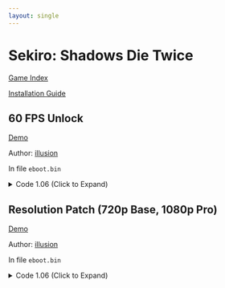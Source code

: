 ```yaml
---
layout: single
---
```


# Sekiro: Shadows Die Twice

[Game Index](/patch/#ps4)

[Installation Guide](https://illusion0001.github.io/install-instructions/)

## 60 FPS Unlock

[Demo](https://youtu.be/d8VtX2635-Q)

Author: [illusion](https://twitter.com/illusion0002)

In file `eboot.bin`

<details>
<summary>Code 1.06 (Click to Expand)</summary>

{% highlight yml %}
- game: "Sekiro: Shadows Die Twice"
  app_ver: "01.06"
  patch_ver: "1.0"
  name: "60 FPS Unlock"
  author: "illusion"
  note: "Only needed for Base console, enhanced consoles already have framerate unlocked."
  arch: generic_orbis
  enabled: False # Todo: move this to a separate file
  patch_list:
        # FlipMode
        - [ bytes, 0x1F6AF27, "95" ]
        # VFR
        - [ bytes, 0x1F6B0C3, "48 E9 6B 00 00 00" ]
{% endhighlight %}

</details>

## Resolution Patch (720p Base, 1080p Pro)

[Demo](https://youtu.be/d8VtX2635-Q)

Author: [illusion](https://twitter.com/illusion0002)

In file `eboot.bin`

<details>
<summary>Code 1.06 (Click to Expand)</summary>

{% highlight yml %}
- game: "Sekiro: Shadows Die Twice"
  app_ver: "01.06"
  patch_ver: "1.0"
  name: Resolution Patch (720p Base, 1080p Pro)
  author: "illusion"
  note:
  arch: generic_orbis
  enabled: False # Todo: move this to a separate file
  patch_list:
        # Base
        # 1920x1080 -> 1280x720
        - [ bytes, 0x3E2DD44, "00 05 00 00 D0 02 00 00 " ]
        # Neo
        # 3200x1800 -> 1920x1080
        - [ bytes, 0x1F643FF, "80 07 00 00" ]
        - [ bytes, 0x1F64409, "38 04 00 00" ]
{% endhighlight %}

</details>
